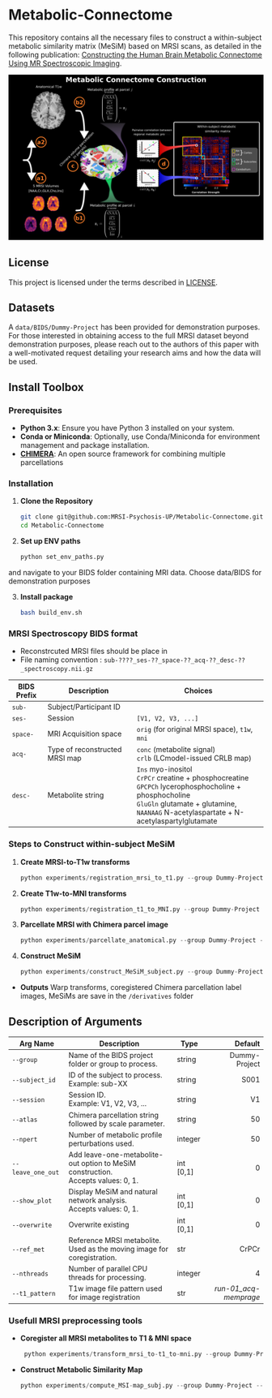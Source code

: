 # Metabolic-Connectome

This repository contains all the necessary files to construct a within-subject metabolic similarity matrix (MeSiM) based on MRSI scans, as detailed in the following publication: [Constructing the Human Brain Metabolic Connectome Using MR Spectroscopic Imaging](https://www.biorxiv.org/content/10.1101/2025.03.10.642332v1).

<img src="figures/Figure1.png" alt="Figure 1">

## License
This project is licensed under the terms described in [LICENSE](./LICENSE).

## Datasets
A ```data/BIDS/Dummy-Project``` has been provided for demonstration purposes. For those interested in obtaining access to the full MRSI dataset beyond demonstration purposes, please reach out to the authors of this paper with a well-motivated request detailing your research aims and how the data will be used. 

## Install Toolbox

### Prerequisites

- **Python 3.x**: Ensure you have Python 3 installed on your system.
- **Conda or Miniconda**: Optionally, use Conda/Miniconda for environment management and package installation.
- **[CHIMERA](https://github.com/connectomicslab/chimera)**: An open source framework for combining multiple parcellations



### Installation

1. **Clone the Repository**
   ```bash
   git clone git@github.com:MRSI-Psychosis-UP/Metabolic-Connectome.git
   cd Metabolic-Connectome
2. **Set up ENV paths**
   ```python
   python set_env_paths.py

 and navigate to your BIDS folder containing MRI data. Choose data/BIDS for demonstration purposes

3. **Install package**
    ```bash
    bash build_env.sh

### MRSI Spectroscopy BIDS format ###
- Reconstrcuted MRSI files should be place in
- File naming convention : ```sub-????_ses-??_space-??_acq-??_desc-??_spectroscopy.nii.gz```
  
| **BIDS Prefix** | **Description**                           | **Choices**                                                                                           |
|-----------------|-------------------------------------------|-------------------------------------------------------------------------------------------------------|
| `sub-`         | Subject/Participant ID                    |                                                                                                       |
| `ses-`         | Session                                   | `[V1, V2, V3, ...]`                                                                                   |
| `space-`       | MRI Acquisition space                     | `orig` (for original MRSI space), `t1w`, `mni`                                                          |
| `acq-`         | Type of reconstructed MRSI map           | `conc` (metabolite signal)<br>`crlb` (LCmodel-issued CRLB map)                                          |
| `desc-`        | Metabolite string                         | `Ins` myo-inositol <br>`CrPCr` creatine + phosphocreatine <br> `GPCPCh` lycerophosphocholine + phosphocholine   <br> `GluGln` glutamate + glutamine,   <br> `NAANAAG` N-acetylaspartate + N-acetylaspartylglutamate 

### Steps to Construct within-subject MeSiM

1. **Create MRSI-to-T1w transforms**
   ```python
   python experiments/registration_mrsi_to_t1.py --group Dummy-Project --ref_met CrPCr --subject_id S001 --session V1 --nthreads 16

2. **Create T1w-to-MNI transforms**  
   ```python
   python experiments/registration_t1_to_MNI.py --group Dummy-Project  --subject_id S001 --session V1 --nthreads 16


3. **Parcellate MRSI with Chimera parcel image** 
   ```python
   python experiments/parcellate_anatomical.py --group Dummy-Project --subject_id S001 --session V1 --atlas LFMIHIFIF-3

4. **Construct MeSiM** 
   ```python
   python experiments/construct_MeSiM_subject.py --group Dummy-Project --subject_id S001 --session V1 --npert 50 --show_plot 1 --nthreads 16


- **Outputs**
    Warp transforms, coregistered Chimera parcellation label images, MeSiMs are save in the ```/derivatives``` folder

## Description of Arguments

| **Arg Name**      | **Description**                                                                                                  | **Type**    | **Default**    |
|-------------------|------------------------------------------------------------------------------------------------------------------|-------------|---------------:|
| `--group`         | Name of the BIDS project folder or group to process.                                                           | string      | Dummy-Project  |
| `--subject_id`    | ID of the subject to process.<br>Example: sub-XX                                                                  | string      | S001           |
| `--session`       | Session ID.<br>Example: V1, V2, V3, ...                                                                           | string      | V1             |
| `--atlas`         | Chimera parcellation string followed by scale parameter.                                                         | string      | 50             |
| `--npert`         | Number of metabolic profile perturbations used.                                                                  | integer     | 50             |
| `--leave_one_out` | Add leave-one-metabolite-out option to MeSiM construction.<br>Accepts values: 0, 1.                                | int [0,1]   | 0              |
| `--show_plot`     | Display MeSiM and natural network analysis.<br>Accepts values: 0, 1.                                               | int [0,1]   | 0              |
| `--overwrite`     | Overwrite existing                                                                                               | int [0,1]   | 0              |
| `--ref_met`       | Reference MRSI metabolite.<br>Used as the moving image for coregistration.                                         | str         | CrPCr          |
| `--nthreads`      | Number of parallel CPU threads for processing.                                                                   | integer     | 4              |
| `--t1_pattern`    | T1w image file pattern used for image registration                                                                 | str     | _run-01_acq-memprage_              |


<!-- <img src="https://github.com/user-attachments/assets/4f0069ea-c4d7-4466-bd8e-7c55b1da3180" alt="Screenshot from 2025-03-11 22-40-35" width="600" /> -->


### Usefull MRSI preprocessing tools

- **Coregister all MRSI metabolites to T1 & MNI space** 
   ```python
    python experiments/transform_mrsi_to-t1_to-mni.py --group Dummy-Project --subject_id S001 --session V1  --nthreads 16


- **Construct Metabolic Similarity Map**
    ```python
    python experiments/compute_MSI-map_subj.py --group Dummy-Project --subject_id S001 --session V1 --npert 50 --nthreads 16


